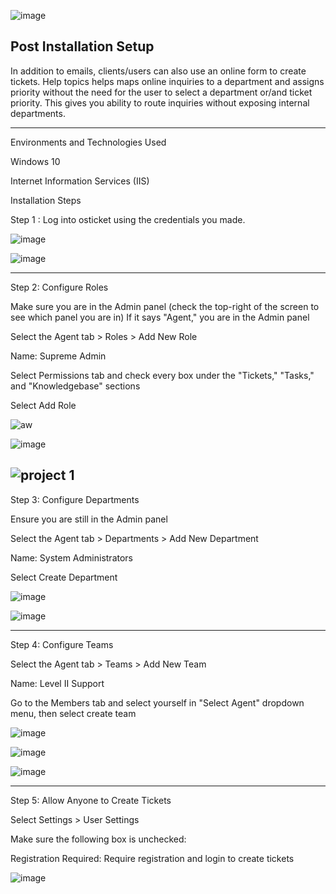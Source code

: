 
![image](https://github.com/PeterCodyLeon/post-install-config/assets/161895166/ebe91775-55c0-4c17-b51c-0dd7329980ed)


Post Installation Setup
-----------


In addition to emails, clients/users can also use an online form to create tickets. Help topics helps maps online inquiries to a department and assigns priority without the need for the user to select a department or/and ticket priority. This gives you ability to route inquiries without exposing internal departments.



-----------
Environments and Technologies Used

Windows 10

Internet Information Services (IIS)



Installation Steps

Step 1 : Log into osticket using the credentials you made. 



![image](https://github.com/PeterCodyLeon/post-install-config/assets/161895166/73293075-cc67-4291-87a3-12b4d2525ae7)



![image](https://github.com/PeterCodyLeon/osticket-prereqs/assets/161895166/9f5bd5d8-b2f7-4761-a958-45d8389ce1a3)

-----------

Step 2: Configure Roles

Make sure you are in the Admin panel (check the top-right of the screen to see which panel you are in)
If it says "Agent," you are in the Admin panel

Select the Agent tab > Roles > Add New Role

Name: Supreme Admin

Select Permissions tab and check every box under the "Tickets," "Tasks," and "Knowledgebase" sections

Select Add Role

![aw](https://github.com/PeterCodyLeon/post-install-config/assets/161895166/a3d47e98-7377-4d94-9bcb-bf7ae3bb0279)

![image](https://github.com/PeterCodyLeon/post-install-config/assets/161895166/8a05d621-c0de-4573-b16e-3e1f02c0cfd2)


![project 1](https://github.com/PeterCodyLeon/post-install-config/assets/161895166/cab65cec-aaca-4c59-b385-cf7aebf866ca)
-----------

Step 3: Configure Departments

Ensure you are still in the Admin panel

Select the Agent tab > Departments > Add New Department

Name: System Administrators

Select Create Department

![image](https://github.com/PeterCodyLeon/post-install-config/assets/161895166/c63ebd21-b31f-4a1a-854e-f30b6b081a85)


![image](https://github.com/PeterCodyLeon/post-install-config/assets/161895166/bd7904ec-e4d5-4419-9c9b-99c29aa0d765)

-----------


Step 4: Configure Teams

Select the Agent tab > Teams > Add New Team

Name: Level II Support

Go to the Members tab and select yourself in "Select Agent" dropdown menu, then select create team

![image](https://github.com/PeterCodyLeon/post-install-config/assets/161895166/c7b02b19-894c-4af1-ba8a-495bd7da9e83)


![image](https://github.com/PeterCodyLeon/post-install-config/assets/161895166/a3648c83-0e1c-4758-81b7-41b4a2c63e05)


![image](https://github.com/PeterCodyLeon/post-install-config/assets/161895166/80dd8eeb-ea5c-417d-aa94-94ad1d496f44)

-----------

Step 5: Allow Anyone to Create Tickets

Select Settings > User Settings

Make sure the following box is unchecked:

Registration Required: Require registration and login to create tickets


![image](https://github.com/PeterCodyLeon/post-install-config/assets/161895166/ba04427e-69ef-48f3-a498-fab424510a23)


